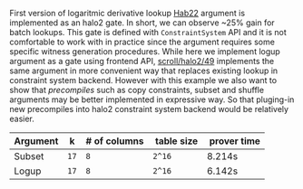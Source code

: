 First version of logaritmic derivative lookup [Hab22](https://eprint.iacr.org/2022/1530.pdf) argument is implemented as an halo2 gate. In short, we can observe ~25% gain for batch lookups. This gate is defined with `ConstraintSystem` API and it is not comfortable to work with in practice since the argument requires some specific witness generation procedures. While here we implement logup argument as a gate using frontend API, [scroll/halo2/49](https://github.com/scroll-tech/halo2/pull/49) implements the same argument in more convenient way that replaces existing lookup in constraint system backend. However with this example we also want to show that _precompiles_ such as copy constraints, subset and shuffle arguments may be better implemented in expressive way. So that pluging-in new precompiles into halo2 constraint system backend would be relatively easier.


| Argument  | k    | # of columns | table size | prover time |
| ---       | ---  | ---          | ---        | ---         |
| Subset    | `17` | `8`          | `2^16`     | 8.214s      |
| Logup     | `17` | `8`          | `2^16`     | 6.142s      |

